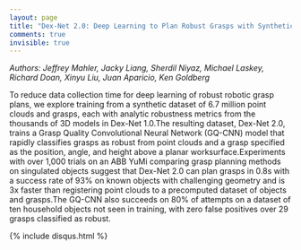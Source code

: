 ```yaml
---
layout: page
title: "Dex-Net 2.0: Deep Learning to Plan Robust Grasps with Synthetic Point Clouds and Analytic Grasp Metrics"
comments: true
invisible: true
---
```


<p class="text-left"><i>Authors: Jeffrey Mahler, Jacky Liang, Sherdil Niyaz, Michael Laskey, Richard Doan, Xinyu Liu, Juan Aparicio, Ken Goldberg</i></p>

To reduce data collection time for deep learning of robust robotic grasp plans, we explore training from a synthetic dataset of 6.7 million point clouds and grasps, each with analytic robustness metrics from the thousands of 3D models in Dex-Net 1.0.The resulting dataset, Dex-Net 2.0, trains a Grasp Quality Convolutional Neural Network (GQ-CNN) model that rapidly classifies grasps as robust from point clouds and a grasp specified as the position, angle, and height above a planar worksurface.Experiments with over 1,000 trials on an ABB YuMi comparing grasp planning methods on singulated objects suggest that Dex-Net 2.0 can plan grasps in 0.8s with a success rate of 93% on known objects with challenging geometry and is 3x faster than registering point clouds to a precomputed dataset of objects and grasps.The GQ-CNN also succeeds on 80% of attempts on a dataset of ten household objects not seen in training, with zero false positives over 29 grasps classified as robust.

{% include disqus.html %}